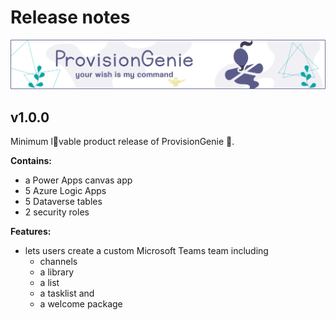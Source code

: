 # Release notes

![header image](../media/index/Genie_Header.png)

## v1.0.0
Minimum l💖vable product release of ProvisionGenie 🧞.

**Contains:**

* a Power Apps canvas app
* 5 Azure Logic Apps
* 5 Dataverse tables
* 2 security roles

**Features:**

* lets users create a custom Microsoft Teams team including
  * channels
  * a library
  * a list
  * a tasklist and
  * a welcome package
